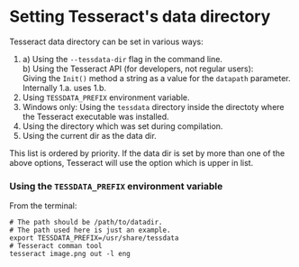 # Setting Tesseract's data directory

Tesseract data directory can be set in various ways:

 1. a) Using the `--tessdata-dir` flag in the command line.\
    b) Using the Tesseract API (for developers, not regular users):\
       Giving the `Init()` method a string as a value for the `datapath` parameter.\
       Internally 1.a. uses 1.b.  
 2. Using `TESSDATA_PREFIX` environment variable.
 3. Windows only: Using the `tessdata` directory inside the directoty where the Tesseract executable was installed.
 4. Using the directory which was set during compilation.
 5. Using the current dir as the data dir.
 

This list is ordered by priority. If the data dir is set by more than one of the above options, Tesseract will use the option which is upper in list.


### Using the `TESSDATA_PREFIX` environment variable

From the terminal:
 
 
```
# The path should be /path/to/datadir. 
# The path used here is just an example. 
export TESSDATA_PREFIX=/usr/share/tessdata
# Tesseract comman tool 
tesseract image.png out -l eng
```
